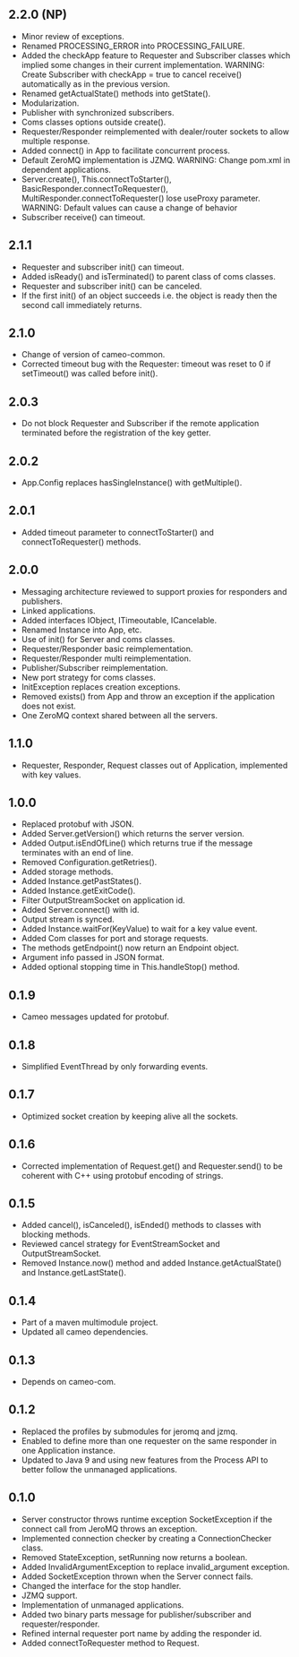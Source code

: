 2.2.0 (NP)
-----

* Minor review of exceptions.
* Renamed PROCESSING_ERROR into PROCESSING_FAILURE.
* Added the checkApp feature to Requester and Subscriber classes which implied some changes in their current implementation.
  WARNING: Create Subscriber with checkApp = true to cancel receive() automatically as in the previous version.
* Renamed getActualState() methods into getState().
* Modularization.
* Publisher with synchronized subscribers.
* Coms classes options outside create().
* Requester/Responder reimplemented with dealer/router sockets to allow multiple response.
* Added connect() in App to facilitate concurrent process.
* Default ZeroMQ implementation is JZMQ.
  WARNING: Change pom.xml in dependent applications.
* Server.create(), This.connectToStarter(), BasicResponder.connectToRequester(), MultiResponder.connectToRequester() lose useProxy parameter.
  WARNING: Default values can cause a change of behavior
* Subscriber receive() can timeout.

2.1.1
-----

* Requester and subscriber init() can timeout.
* Added isReady() and isTerminated() to parent class of coms classes.
* Requester and subscriber init() can be canceled.
* If the first init() of an object succeeds i.e. the object is ready then the second call immediately returns.

2.1.0
-----

* Change of version of cameo-common.
* Corrected timeout bug with the Requester: timeout was reset to 0 if setTimeout() was called before init().

2.0.3
-----

* Do not block Requester and Subscriber if the remote application terminated before the registration of the key getter.

2.0.2
-----

* App.Config replaces hasSingleInstance() with getMultiple().

2.0.1
-----

* Added timeout parameter to connectToStarter() and connectToRequester() methods.

2.0.0
-----

* Messaging architecture reviewed to support proxies for responders and publishers.
* Linked applications.
* Added interfaces IObject, ITimeoutable, ICancelable.
* Renamed Instance into App, etc.
* Use of init() for Server and coms classes.
* Requester/Responder basic reimplementation.
* Requester/Responder multi reimplementation.
* Publisher/Subscriber reimplementation.
* New port strategy for coms classes.
* InitException replaces creation exceptions.
* Removed exists() from App and throw an exception if the application does not exist.
* One ZeroMQ context shared between all the servers.

1.1.0
-----

* Requester, Responder, Request classes out of Application, implemented with key values.

1.0.0
-----

* Replaced protobuf with JSON.
* Added Server.getVersion() which returns the server version.
* Added Output.isEndOfLine() which returns true if the message terminates with an end of line.
* Removed Configuration.getRetries().
* Added storage methods.
* Added Instance.getPastStates().
* Added Instance.getExitCode().
* Filter OutputStreamSocket on application id.
* Added Server.connect() with id.
* Output stream is synced.
* Added Instance.waitFor(KeyValue) to wait for a key value event.
* Added Com classes for port and storage requests.
* The methods getEndpoint() now return an Endpoint object.
* Argument info passed in JSON format.
* Added optional stopping time in This.handleStop() method.

0.1.9
-----

* Cameo messages updated for protobuf.

0.1.8
-----

* Simplified EventThread by only forwarding events. 


0.1.7
-----

* Optimized socket creation by keeping alive all the sockets. 

0.1.6
-----

* Corrected implementation of Request.get() and Requester.send() to be coherent with C++ using protobuf encoding of strings.

0.1.5
-----

* Added cancel(), isCanceled(), isEnded() methods to classes with blocking methods.
* Reviewed cancel strategy for EventStreamSocket and OutputStreamSocket.
* Removed Instance.now() method and added Instance.getActualState() and Instance.getLastState(). 

0.1.4
-----

* Part of a maven multimodule project.
* Updated all cameo dependencies.

0.1.3
-----

* Depends on cameo-com.

0.1.2
-----

* Replaced the profiles by submodules for jeromq and jzmq.
* Enabled to define more than one requester on the same responder in one Application instance.
* Updated to Java 9 and using new features from the Process API to better follow the unmanaged applications.

0.1.0
-----

* Server constructor throws runtime exception SocketException if the connect call from JeroMQ throws an exception.
* Implemented connection checker by creating a ConnectionChecker class.
* Removed StateException, setRunning now returns a boolean.
* Added InvalidArgumentException to replace invalid_argument exception.
* Added SocketException thrown when the Server connect fails.
* Changed the interface for the stop handler.
* JZMQ support.
* Implementation of unmanaged applications.
* Added two binary parts message for publisher/subscriber and requester/responder.
* Refined internal requester port name by adding the responder id.
* Added connectToRequester method to Request.